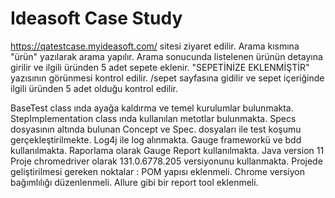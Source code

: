 # Ideasoft Case Study
https://qatestcase.myideasoft.com/ sitesi ziyaret edilir.
Arama kısmına "ürün" yazılarak arama yapılır.
Arama sonucunda listelenen ürünün detayına girilir ve ilgili üründen 5 adet sepete eklenir.
"SEPETİNİZE EKLENMİŞTİR" yazısının görünmesi kontrol edilir.
/sepet sayfasına gidilir ve sepet içeriğinde ilgili üründen 5 adet olduğu kontrol edilir.

BaseTest class ında ayağa kaldırma ve temel kurulumlar bulunmakta. StepImplementation class ında kullanılan metotlar bulunmakta. Specs dosyasının altında bulunan Concept ve Spec. dosyaları ile test koşumu gerçekleştirilmekte. Log4j ile log alınmakta. Gauge frameworkü ve bdd kullanılmakta. Raporlama olarak Gauge Report kullanılmakta. Java version 11 Proje chromedriver olarak 131.0.6778.205 versiyonunu kullanmakta.
Projede geliştirilmesi gereken noktalar : POM yapısı eklenmeli. Chrome versiyon bağımlılığı düzenlenmeli. Allure gibi bir report tool eklenmeli.
